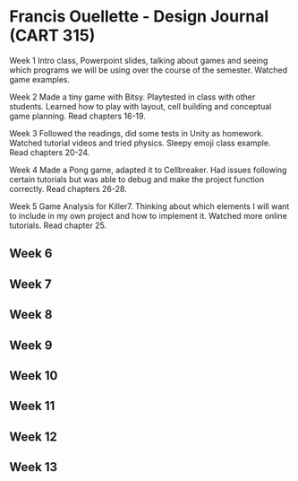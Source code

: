 # Francis Ouellette - Design Journal (CART 315)

Week 1
Intro class, Powerpoint slides, talking about games and seeing which programs we will be using over the course of the semester. Watched game examples.

Week 2
Made a tiny game with Bitsy. Playtested in class with other students. Learned how to play with layout, cell building and conceptual game planning. Read chapters 16-19.

Week 3
Followed the readings, did some tests in Unity as homework. Watched tutorial videos and tried physics. Sleepy emoji class example. Read chapters 20-24.

Week 4
Made a Pong game, adapted it to Cellbreaker. Had issues following certain tutorials but was able to debug and make the project function correctly. Read chapters 26-28.

Week 5
Game Analysis for Killer7. Thinking about which elements I will want to include in my own project and how to implement it. Watched more online tutorials. Read chapter 25.

Week 6
-

Week 7
-

Week 8
-

Week 9
-

Week 10
-

Week 11
-

Week 12
-

Week 13
-















